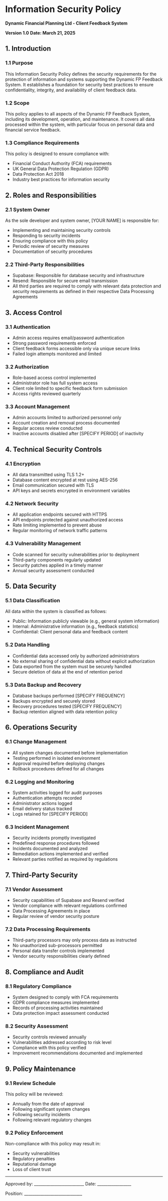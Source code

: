 # Information Security Policy
**Dynamic Financial Planning Ltd - Client Feedback System**

**Version 1.0**
**Date: March 21, 2025**

## 1. Introduction

### 1.1 Purpose
This Information Security Policy defines the security requirements for the protection of information and systems supporting the Dynamic FP Feedback System. It establishes a foundation for security best practices to ensure confidentiality, integrity, and availability of client feedback data.

### 1.2 Scope
This policy applies to all aspects of the Dynamic FP Feedback System, including its development, operation, and maintenance. It covers all data processed within the system, with particular focus on personal data and financial service feedback.

### 1.3 Compliance Requirements
This policy is designed to ensure compliance with:
- Financial Conduct Authority (FCA) requirements
- UK General Data Protection Regulation (GDPR)
- Data Protection Act 2018
- Industry best practices for information security

## 2. Roles and Responsibilities

### 2.1 System Owner
As the sole developer and system owner, [YOUR NAME] is responsible for:
- Implementing and maintaining security controls
- Responding to security incidents
- Ensuring compliance with this policy
- Periodic review of security measures
- Documentation of security procedures

### 2.2 Third-Party Responsibilities
- Supabase: Responsible for database security and infrastructure
- Resend: Responsible for secure email transmission
- All third parties are required to comply with relevant data protection and security requirements as defined in their respective Data Processing Agreements

## 3. Access Control

### 3.1 Authentication
- Admin access requires email/password authentication
- Strong password requirements enforced
- Client feedback forms accessible only via unique secure links
- Failed login attempts monitored and limited

### 3.2 Authorization
- Role-based access control implemented
- Administrator role has full system access
- Client role limited to specific feedback form submission
- Access rights reviewed quarterly

### 3.3 Account Management
- Admin accounts limited to authorized personnel only
- Account creation and removal process documented
- Regular access review conducted
- Inactive accounts disabled after [SPECIFY PERIOD] of inactivity

## 4. Technical Security Controls

### 4.1 Encryption
- All data transmitted using TLS 1.2+
- Database content encrypted at rest using AES-256
- Email communication secured with TLS
- API keys and secrets encrypted in environment variables

### 4.2 Network Security
- All application endpoints secured with HTTPS
- API endpoints protected against unauthorized access
- Rate limiting implemented to prevent abuse
- Regular monitoring of network traffic patterns

### 4.3 Vulnerability Management
- Code scanned for security vulnerabilities prior to deployment
- Third-party components regularly updated
- Security patches applied in a timely manner
- Annual security assessment conducted

## 5. Data Security

### 5.1 Data Classification
All data within the system is classified as follows:
- Public: Information publicly viewable (e.g., general system information)
- Internal: Administrative information (e.g., feedback statistics)
- Confidential: Client personal data and feedback content

### 5.2 Data Handling
- Confidential data accessed only by authorized administrators
- No external sharing of confidential data without explicit authorization
- Data exported from the system must be securely handled
- Secure deletion of data at the end of retention period

### 5.3 Data Backup and Recovery
- Database backups performed [SPECIFY FREQUENCY]
- Backups encrypted and securely stored
- Recovery procedures tested [SPECIFY FREQUENCY]
- Backup retention aligned with data retention policy

## 6. Operations Security

### 6.1 Change Management
- All system changes documented before implementation
- Testing performed in isolated environment
- Approval required before deploying changes
- Rollback procedures defined for all changes

### 6.2 Logging and Monitoring
- System activities logged for audit purposes
- Authentication attempts recorded
- Administrator actions logged
- Email delivery status tracked
- Logs retained for [SPECIFY PERIOD]

### 6.3 Incident Management
- Security incidents promptly investigated
- Predefined response procedures followed
- Incidents documented and analyzed
- Remediation actions implemented and verified
- Relevant parties notified as required by regulations

## 7. Third-Party Security

### 7.1 Vendor Assessment
- Security capabilities of Supabase and Resend verified
- Vendor compliance with relevant regulations confirmed
- Data Processing Agreements in place
- Regular review of vendor security posture

### 7.2 Data Processing Requirements
- Third-party processors may only process data as instructed
- No unauthorized sub-processors permitted
- Personal data transfer controls implemented
- Vendor security responsibilities clearly defined

## 8. Compliance and Audit

### 8.1 Regulatory Compliance
- System designed to comply with FCA requirements
- GDPR compliance measures implemented
- Records of processing activities maintained
- Data protection impact assessment conducted

### 8.2 Security Assessment
- Security controls reviewed annually
- Vulnerabilities addressed according to risk level
- Compliance with this policy verified
- Improvement recommendations documented and implemented

## 9. Policy Maintenance

### 9.1 Review Schedule
This policy will be reviewed:
- Annually from the date of approval
- Following significant system changes
- Following security incidents
- Following relevant regulatory changes

### 9.2 Policy Enforcement
Non-compliance with this policy may result in:
- Security vulnerabilities
- Regulatory penalties
- Reputational damage
- Loss of client trust

---

Approved by: _________________________  Date: _________________

Position: _____________________________
